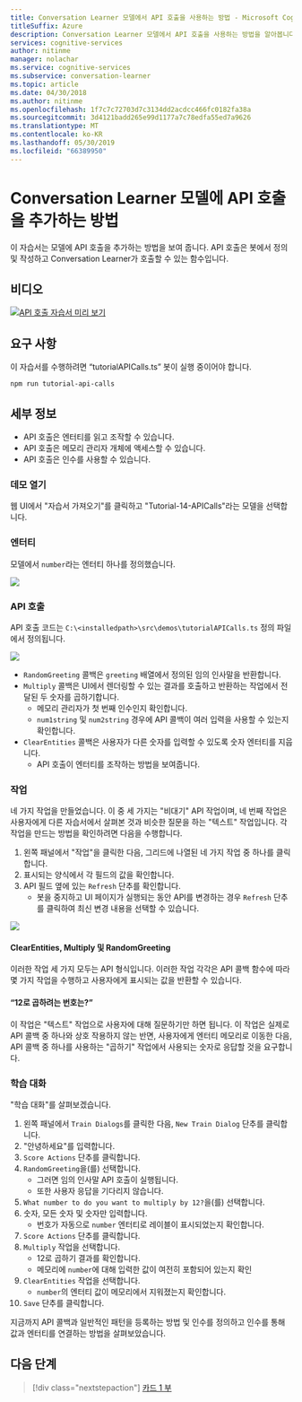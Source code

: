 ```yaml
---
title: Conversation Learner 모델에서 API 호출을 사용하는 방법 - Microsoft Cognitive Services | Microsoft Docs
titleSuffix: Azure
description: Conversation Learner 모델에서 API 호출을 사용하는 방법을 알아봅니다.
services: cognitive-services
author: nitinme
manager: nolachar
ms.service: cognitive-services
ms.subservice: conversation-learner
ms.topic: article
ms.date: 04/30/2018
ms.author: nitinme
ms.openlocfilehash: 1f7c7c72703d7c3134dd2acdcc466fc0182fa38a
ms.sourcegitcommit: 3d4121badd265e99d1177a7c78edfa55ed7a9626
ms.translationtype: MT
ms.contentlocale: ko-KR
ms.lasthandoff: 05/30/2019
ms.locfileid: "66389950"
---
```

# <a name="how-to-add-api-calls-to-a-conversation-learner-model"></a>Conversation Learner 모델에 API 호출을 추가하는 방법

이 자습서는 모델에 API 호출을 추가하는 방법을 보여 줍니다. API 호출은 봇에서 정의 및 작성하고 Conversation Learner가 호출할 수 있는 함수입니다.

## <a name="video"></a>비디오

[![API 호출 자습서 미리 보기](https://aka.ms/cl_Tutorial_v3_APICalls_Preview)](https://aka.ms/cl_Tutorial_v3_APICalls)

## <a name="requirements"></a>요구 사항
이 자습서를 수행하려면 “tutorialAPICalls.ts” 봇이 실행 중이어야 합니다.

    npm run tutorial-api-calls

## <a name="details"></a>세부 정보

- API 호출은 엔터티를 읽고 조작할 수 있습니다.
- API 호출은 메모리 관리자 개체에 액세스할 수 있습니다.
- API 호출은 인수를 사용할 수 있습니다.

### <a name="open-the-demo"></a>데모 열기

웹 UI에서 "자습서 가져오기"를 클릭하고 "Tutorial-14-APICalls"라는 모델을 선택합니다.

### <a name="entities"></a>엔터티

모델에서 `number`라는 엔터티 하나를 정의했습니다.

![](../media/tutorial12_entities.PNG)

### <a name="api-calls"></a>API 호출
API 호출 코드는 `C:\<installedpath>\src\demos\tutorialAPICalls.ts` 정의 파일에서 정의됩니다.

![](../media/tutorial12_apicalls.PNG)

- `RandomGreeting` 콜백은 `greeting` 배열에서 정의된 임의 인사말을 반환합니다.
- `Multiply` 콜백은 UI에서 렌더링할 수 있는 결과를 호출하고 반환하는 작업에서 전달된 두 숫자를 곱하기합니다.
    - 메모리 관리자가 첫 번째 인수인지 확인합니다. 
    - `num1string` 및 `num2string` 경우에 API 콜백이 여러 입력을 사용할 수 있는지 확인합니다.
- `ClearEntities` 콜백은 사용자가 다른 숫자를 입력할 수 있도록 숫자 엔터티를 지웁니다. 
    - API 호출이 엔터티를 조작하는 방법을 보여줍니다.

### <a name="actions"></a>작업
네 가지 작업을 만들었습니다. 이 중 세 가지는 "비대기" API 작업이며, 네 번째 작업은 사용자에게 다른 자습서에서 살펴본 것과 비슷한 질문을 하는 "텍스트" 작업입니다. 각 작업을 만드는 방법을 확인하려면 다음을 수행합니다.
1. 왼쪽 패널에서 "작업"을 클릭한 다음, 그리드에 나열된 네 가지 작업 중 하나를 클릭합니다.
2. 표시되는 양식에서 각 필드의 값을 확인합니다.
3. API 필드 옆에 있는 `Refresh` 단추를 확인합니다.
    - 봇을 중지하고 UI 페이지가 실행되는 동안 API를 변경하는 경우 `Refresh` 단추를 클릭하여 최신 변경 내용을 선택할 수 있습니다.

![](../media/tutorial12_actions.PNG)

#### <a name="clearentities-multiply-and-randomgreeting"></a>ClearEntities, Multiply 및 RandomGreeting
이러한 작업 세 가지 모두는 API 형식입니다. 이러한 작업 각각은 API 콜백 함수에 따라 몇 가지 작업을 수행하고 사용자에게 표시되는 값을 반환할 수 있습니다.

#### <a name="what-number-do-you-want-to-multiply-by-12"></a>“12로 곱하려는 번호는?”
이 작업은 "텍스트" 작업으로 사용자에 대해 질문하기만 하면 됩니다. 이 작업은 실제로 API 콜백 중 하나와 상호 작용하지 않는 반면, 사용자에게 엔터티 메모리로 이동한 다음, API 콜백 중 하나를 사용하는 "곱하기" 작업에서 사용되는 숫자로 응답할 것을 요구합니다.


### <a name="train-dialog"></a>학습 대화

"학습 대화"를 살펴보겠습니다.

1. 왼쪽 패널에서 `Train Dialogs`를 클릭한 다음, `New Train Dialog` 단추를 클릭합니다.
2. "안녕하세요"를 입력합니다.
3. `Score Actions` 단추를 클릭합니다.
4. `RandomGreeting`을(를) 선택합니다. 
    - 그러면 임의 인사말 API 호출이 실행됩니다.
    - 또한 사용자 응답을 기다리지 않습니다.
5. `What number to do you want to multiply by 12?`을(를) 선택합니다.
6. 숫자, 모든 숫자 및 숫자만 입력합니다.
    - 번호가 자동으로 `number` 엔터티로 레이블이 표시되었는지 확인합니다.
7. `Score Actions` 단추를 클릭합니다.
8. `Multiply` 작업을 선택합니다.
    - 12로 곱하기 결과를 확인합니다.
    - 메모리에 `number`에 대해 입력한 값이 여전히 포함되어 있는지 확인
9. `ClearEntities` 작업을 선택합니다.
    - `number`의 엔터티 값이 메모리에서 지워졌는지 확인합니다.
10. `Save` 단추를 클릭합니다.

지금까지 API 콜백과 일반적인 패턴을 등록하는 방법 및 인수를 정의하고 인수를 통해 값과 엔터티를 연결하는 방법을 살펴보았습니다.

## <a name="next-steps"></a>다음 단계

> [!div class="nextstepaction"]
> [카드 1 부](./15-cards.md)
